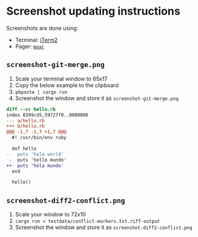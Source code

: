 # Screenshot updating instructions

Screenshots are done using:

- Terminal: [iTerm2](https://iterm2.com/)
- Pager: [`moar`](https://github.com/walles/moar)

## `screenshot-git-merge.png`

1. Scale your terminal window to 65x17
2. Copy the below example to the clipboard
3. `pbpaste | cargo run`
4. Screenshot the window and store it as `screenshot-git-merge.png`

```diff
diff --cc hello.rb
index 0399cd5,59727f0..0000000
--- a/hello.rb
+++ b/hello.rb
@@@ -1,7 -1,7 +1,7 @@@
  #! /usr/bin/env ruby

  def hello
-   puts 'hola world'
 -  puts 'hello mundo'
++  puts 'hola mundo'
  end

  hello()
```

## `screenshot-diff2-conflict.png`

1. Scale your window to 72x10
2. `cargo run < testdata/conflict-markers.txt.riff-output`
3. Screenshot the window and store it as `screenshot-diff2-conflict.png`
